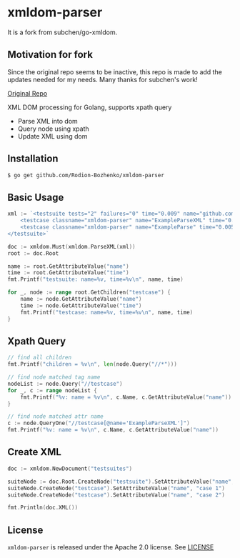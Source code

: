 # xmldom-parser

It is a fork from subchen/go-xmldom.

## Motivation for fork

Since the original repo seems to be inactive, this repo is made to add the updates needed for my needs.
Many thanks for subchen's work!

[Original Repo](https://github.com/subchen/go-xmldom)

XML DOM processing for Golang, supports xpath query

- Parse XML into dom
- Query node using xpath
- Update XML using dom

## Installation

```bash
$ go get github.com/Rodion-Bozhenko/xmldom-parser
```

## Basic Usage

```go
xml := `<testsuite tests="2" failures="0" time="0.009" name="github.com/Rodion-Bozhenko/xmldom-parser">
    <testcase classname="xmldom-parser" name="ExampleParseXML" time="0.004"></testcase>
    <testcase classname="xmldom-parser" name="ExampleParse" time="0.005"></testcase>
</testsuite>`

doc := xmldom.Must(xmldom.ParseXML(xml))
root := doc.Root

name := root.GetAttributeValue("name")
time := root.GetAttributeValue("time")
fmt.Printf("testsuite: name=%v, time=%v\n", name, time)

for _, node := range root.GetChildren("testcase") {
    name := node.GetAttributeValue("name")
    time := node.GetAttributeValue("time")
    fmt.Printf("testcase: name=%v, time=%v\n", name, time)
}
```

## Xpath Query

```go
// find all children
fmt.Printf("children = %v\n", len(node.Query("//*")))

// find node matched tag name
nodeList := node.Query("//testcase")
for _, c := range nodeList {
    fmt.Printf("%v: name = %v\n", c.Name, c.GetAttributeValue("name"))
}

// find node matched attr name
c := node.QueryOne("//testcase[@name='ExampleParseXML']")
fmt.Printf("%v: name = %v\n", c.Name, c.GetAttributeValue("name"))
```

## Create XML

```go
doc := xmldom.NewDocument("testsuites")

suiteNode := doc.Root.CreateNode("testsuite").SetAttributeValue("name", "github.com/Rodion-Bozhenko/xmldom-parser")
suiteNode.CreateNode("testcase").SetAttributeValue("name", "case 1")
suiteNode.CreateNode("testcase").SetAttributeValue("name", "case 2")

fmt.Println(doc.XML())
```

## License

`xmldom-parser` is released under the Apache 2.0 license. See [LICENSE](https://github.com/Rodion-Bozhenko/xmldom-parser/blob/master/LICENSE)
